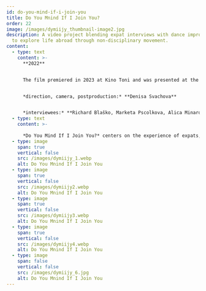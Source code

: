 ```yaml
---
id: do-you-mind-if-i-join-you
title: Do You Mnind If I Join You?
order: 22
image: /images/dymiijy_thumbnail-image2.jpg
description: A video project blending expat interviews with dance improvisation
  to explore life abroad through non-disciplinary movement.
content:
  - type: text
    content: >-
      **2022**


      The film premiered in 2023 at Kino Toni and was presented at the group exhibition *Shifting Coordinates* at Offspace Flüelastrasse, Zurich, in 2023.


      *direction, camera, postproduction:* **Denisa Svachova**


      *interviewees:* **Richard Blaško, Marketa Pscolkova, Alica Minarova, Joel Isaac Chmela, Karolina Jansova, Nora Brown**
  - type: text
    content: >-
      
      *Do You Mind If I Join You?* centers on the experience of expats, combining verbal interviews with movement improvisation to reveal more than words alone. Filmed in Zurich, Prague, and Zlin, I asked six participants around ten questions each, allowing them to respond in their preferred language. The interviews took place in intimate settings, followed by outdoor dance improvisations inspired by their shared stories.
  - type: image
    span: true
    vertical: false
    src: /images/dymiijy_1.webp
    alt: Do You Mnind If I Join You
  - type: image
    span: true
    vertical: false
    src: /images/dymiijy2.webp
    alt: Do You Mnind If I Join You
  - type: image
    span: true
    vertical: false
    src: /images/dymiijy3.webp
    alt: Do You Mnind If I Join You
  - type: image
    span: true
    vertical: false
    src: /images/dymiijy4.webp
    alt: Do You Mnind If I Join You
  - type: image
    span: false
    vertical: false
    src: /images/dymiijy_6.jpg
    alt: Do You Mnind If I Join You
---
```

